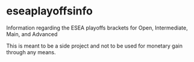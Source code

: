 # eseaplayoffsinfo
Information regarding the ESEA playoffs brackets for Open, Intermediate, Main, and Advanced

This is meant to be a side project and not to be used for monetary gain through any means.
